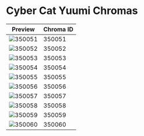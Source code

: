 # Cyber Cat Yuumi Chromas

| Preview | Chroma ID |
|---------|-----------|
| ![350051](https://raw.communitydragon.org/latest/plugins/rcp-be-lol-game-data/global/default/v1/champion-chroma-images/350/350051.png) | 350051 |
| ![350052](https://raw.communitydragon.org/latest/plugins/rcp-be-lol-game-data/global/default/v1/champion-chroma-images/350/350052.png) | 350052 |
| ![350053](https://raw.communitydragon.org/latest/plugins/rcp-be-lol-game-data/global/default/v1/champion-chroma-images/350/350053.png) | 350053 |
| ![350054](https://raw.communitydragon.org/latest/plugins/rcp-be-lol-game-data/global/default/v1/champion-chroma-images/350/350054.png) | 350054 |
| ![350055](https://raw.communitydragon.org/latest/plugins/rcp-be-lol-game-data/global/default/v1/champion-chroma-images/350/350055.png) | 350055 |
| ![350056](https://raw.communitydragon.org/latest/plugins/rcp-be-lol-game-data/global/default/v1/champion-chroma-images/350/350056.png) | 350056 |
| ![350057](https://raw.communitydragon.org/latest/plugins/rcp-be-lol-game-data/global/default/v1/champion-chroma-images/350/350057.png) | 350057 |
| ![350058](https://raw.communitydragon.org/latest/plugins/rcp-be-lol-game-data/global/default/v1/champion-chroma-images/350/350058.png) | 350058 |
| ![350059](https://raw.communitydragon.org/latest/plugins/rcp-be-lol-game-data/global/default/v1/champion-chroma-images/350/350059.png) | 350059 |
| ![350060](https://raw.communitydragon.org/latest/plugins/rcp-be-lol-game-data/global/default/v1/champion-chroma-images/350/350060.png) | 350060 |